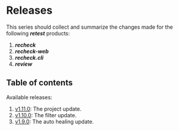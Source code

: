 # Releases

This series should collect and summarize the changes made for the following ***retest*** products:

1. ***recheck***
2. ***recheck-web***
3. ***recheck.cli***
4. ***review***

## Table of contents

Available releases:

1. [v1.11.0](v1.11.0.html): The project update.
1. [v1.10.0](v1.10.0.html): The filter update.
1. [v1.9.0](v1.9.0.html): The auto healing update.